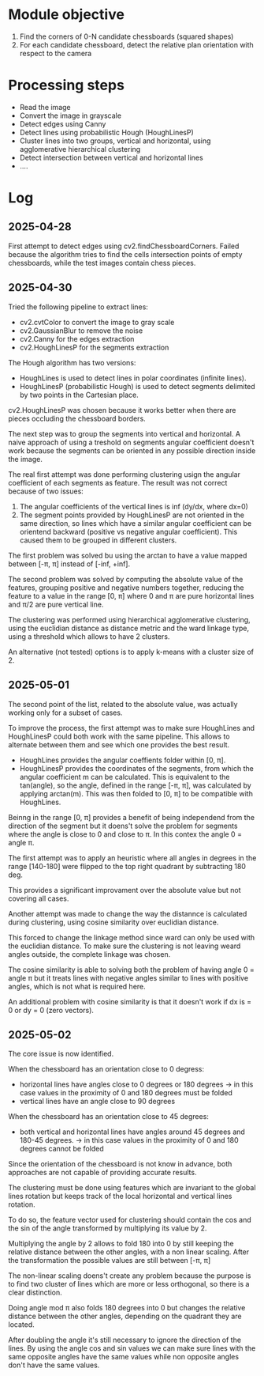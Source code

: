 # Module objective
1) Find the corners of 0-N candidate chessboards (squared shapes)
2) For each candidate chessboard, detect the relative plan orientation with respect to the camera

# Processing steps
- Read the image
- Convert the image in grayscale
- Detect edges using Canny
- Detect lines using probabilistic Hough (HoughLinesP)
- Cluster lines into two groups, vertical and horizontal, using agglomerative hierarchical clustering
- Detect intersection between vertical and horizontal lines
- ....


# Log

## 2025-04-28
First attempt to detect edges using cv2.findChessboardCorners.
Failed because the algorithm tries to find the cells intersection points of empty chessboards, while the test images contain chess pieces.

## 2025-04-30
Tried the following pipeline to extract lines:
- cv2.cvtColor to convert the image to gray scale
- cv2.GaussianBlur to remove the noise
- cv2.Canny for the edges extraction
- cv2.HoughLinesP for the segments extraction

The Hough algorithm has two versions:
- HoughLines is used to detect lines in polar coordinates (infinite lines).
- HoughLinesP (probabilistic Hough) is used to detect segments delimited by two points in the Cartesian place.

cv2.HoughLinesP was chosen because it works better when there are pieces occluding the chessboard borders.

The next step was to group the segments into vertical and horizontal.
A naive approach of using a treshold on segments angular coefficient doesn't work because the segments can be oriented in any possible direction inside the image.

The real first attempt was done performing clustering usign the angular coefficient of each segments as feature. The result was not correct because of two issues:

1) The angular coefficients of the vertical lines is inf (dy/dx, where dx=0)
2) The segment points provided by HoughLinesP are not oriented in the same direction, so lines which have a similar angular coefficient can be orientend backward (positive vs negative angular coefficient). This caused them to be grouped in different clusters.

The first problem was solved bu using the arctan to have a value mapped between [-π, π] instead of [-inf, +inf].

The second problem was solved by computing the absolute value of the features, grouping positive and negative numbers together, reducing the feature to a value in the range [0, π] where 0 and π are pure horizontal lines and π/2 are pure vertical line.

The clustering was performed using hierarchical agglomerative clustering, using the euclidian distance as distance metric and the ward linkage type, using a threshold which allows to have 2 clusters.

An alternative (not tested) options is to apply k-means with a cluster size of 2.

## 2025-05-01

The second point of the list, related to the absolute value, was actually working only for a subset of cases.

To improve the process, the first attempt was to make sure HoughLines and HoughLinesP could both work with the same pipeline. This allows to alternate between them and see which one provides the best result.

- HoughLines provides the angular coeffients folder within [0, π].
- HoughLinesP provides the coordinates of the segments, from which the angular coefficient m can be calculated. This is equivalent to the tan(angle), so the angle, defined in the range [-π, π], was calculated by applying arctan(m). This was then folded to [0, π] to be compatible with HoughLines.

Beinng in the range [0, π] provides a benefit of being independend from the direction of the segment but it doens't solve the problem for segments where the angle is close to 0 and close to π. In this contex the angle 0 = angle π.

The first attempt was to apply an heuristic where all angles in degrees in the range [140-180] were flipped to the top right quadrant by subtracting 180 deg.

This provides a significant improvament over the absolute value but not covering all cases.

Another attempt was made to change the way the distannce is calculated during clustering, using cosine similarity over euclidian distance.

This forced to change the linkage method since ward can only be used with the euclidian distance.
To make sure the clustering is not leaving weard angles outside, the complete linkage was chosen.

The cosine similarity is able to solving both the problem of having angle 0 = angle π but it treats lines with negative angles similar to lines with positive angles, which is not what is required here.

An additional problem with cosine similarity is that it doesn't work if dx is = 0 or dy = 0 (zero vectors).

## 2025-05-02

The core issue is now identified. 

When the chessboard has an orientation close to 0 degress:
- horizontal lines have angles close to 0 degrees or 180 degrees -> in this case values in the proximity of 0 and 180 degrees must be folded
- vertical lines have an angle close to 90 degrees

When the chessboard has an orientation close to 45 degrees:
- both vertical and horizontal lines have angles around 45 degrees and 180-45 degrees. -> in this case values in the proximity of 0 and 180 degrees cannot be folded

Since the orientation of the chessboard is not know in advance, both approaches are not capable of providing accurate results.

The clustering must be done using features which are invariant to the global lines rotation but keeps track of the local horizontal and vertical lines rotation.

To do so, the feature vector used for clustering should contain the cos and the sin of the angle transformed by multiplying its value by 2.

Multiplying the angle by 2 allows to fold 180 into 0 by still keeping the relative distance between the other angles, with a non linear scaling. After the transformation the possible values are still between [-π, π]

The non-linear scaling doens't create any problem because the purpose is to find two cluster of lines which are more or less orthogonal, so there is a clear distinction.

Doing angle mod π also folds 180 degrees into 0 but changes the relative distance between the other angles, depending on the quadrant they are located.

After doubling the angle it's still necessary to ignore the direction of the lines. By using the angle cos and sin values we can make sure lines with the same opposite angles have the same values while non opposite angles don't have the same values.